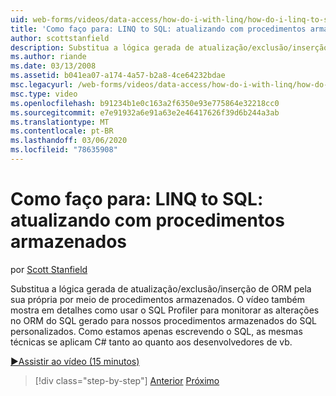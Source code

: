 ```yaml
---
uid: web-forms/videos/data-access/how-do-i-with-linq/how-do-i-linq-to-sql-updating-with-stored-procedures
title: 'Como faço para: LINQ to SQL: atualizando com procedimentos armazenados | Microsoft Docs'
author: scottstanfield
description: Substitua a lógica gerada de atualização/exclusão/inserção de ORM pela sua própria por meio de procedimentos armazenados. O vídeo também mostra em detalhes como usar o SQL Profiler para...
ms.author: riande
ms.date: 03/13/2008
ms.assetid: b041ea07-a174-4a57-b2a8-4ce64232bdae
msc.legacyurl: /web-forms/videos/data-access/how-do-i-with-linq/how-do-i-linq-to-sql-updating-with-stored-procedures
msc.type: video
ms.openlocfilehash: b91234b1e0c163a2f6350e93e775864e32218cc0
ms.sourcegitcommit: e7e91932a6e91a63e2e46417626f39d6b244a3ab
ms.translationtype: MT
ms.contentlocale: pt-BR
ms.lasthandoff: 03/06/2020
ms.locfileid: "78635908"
---
```

# <a name="how-do-i-linq-to-sql-updating-with-stored-procedures"></a>Como faço para: LINQ to SQL: atualizando com procedimentos armazenados

por [Scott Stanfield](https://github.com/scottstanfield)

Substitua a lógica gerada de atualização/exclusão/inserção de ORM pela sua própria por meio de procedimentos armazenados. O vídeo também mostra em detalhes como usar o SQL Profiler para monitorar as alterações no ORM do SQL gerado para nossos procedimentos armazenados do SQL personalizados. Como estamos apenas escrevendo o SQL, as mesmas técnicas se aplicam C# tanto ao quanto aos desenvolvedores de vb.

[&#9654;Assistir ao vídeo (15 minutos)](https://channel9.msdn.com/Blogs/ASP-NET-Site-Videos/how-do-i-linq-to-sql-updating-with-stored-procedures)

> [!div class="step-by-step"]
> [Anterior](how-do-i-linq-to-sql-using-stored-procedures.md)
> [Próximo](how-do-i-linq-to-sql-executing-arbitrary-sql.md)
